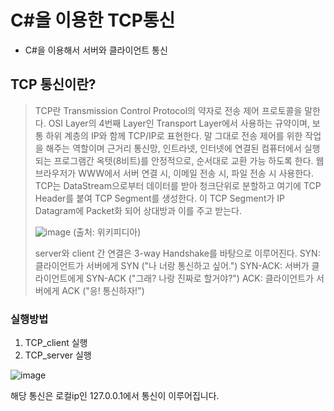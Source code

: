 # C#을 이용한 TCP통신
- C#을 이용해서 서버와 클라이언트 통신

## TCP 통신이란?
> TCP란 Transmission Control Protocol의 약자로 전송 제어 프로토콜을 말한다.
> OSI Layer의 4번째 Layer인 Transport Layer에서 사용하는 규약이며, 보통 하위 계층의 IP와 함께 TCP/IP로 표현한다.
> 말 그대로 전송 제어를 위한 작업을 해주는 역할이며 근거리 통신망, 인트라넷, 인터넷에 연결된 컴퓨터에서 실행되는 프로그램간 옥텟(8비트)를 안정적으로, 순서대로 교환 가능 하도록 한다.
> 웹 브라우저가 WWW에서 서버 연결 시, 이메일 전송 시, 파일 전송 시 사용한다.
> TCP는 DataStream으로부터 데이터를 받아 청크단위로 분할하고 여기에 TCP Header를 붙여 TCP Segment를 생성한다. 이 TCP Segment가 IP Datagram에 Packet화 되어 상대방과 이를 주고 받는다.
>
> ![image](https://github.com/hjyoon99/Csharp_TCP/assets/108658882/9ddf0907-2c6a-49e7-924e-e4b81e885098)
> (출처: 위키피디아)
> 
> server와 client 간 연결은 3-way Handshake를 바탕으로 이루어진다.
> SYN: 클라이언트가 서버에게 SYN ("나 너랑 통신하고 싶어.")
> SYN-ACK: 서버가 클라이언트에게 SYN-ACK ("그래? 나랑 진짜로 할거야?")
> ACK: 클라이언트가 서버에게 ACK ("응! 통신하자!")

### 실행방법
1. TCP_client 실행
2. TCP_server 실행

![image](https://github.com/hjyoon99/Csharp_TCP/assets/108658882/a460179a-7ae4-4e2b-b8a1-76123837cd85)

해당 통신은 로컬ip인 127.0.0.1에서 통신이 이루어집니다.
